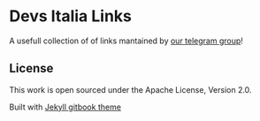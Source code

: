 # Devs Italia Links
 A usefull collection of of links mantained by [our telegram group](https://t.me/devsitaliaofficial)!
## License

This work is open sourced under the Apache License, Version 2.0.

Built with [Jekyll gitbook theme](https://github.com/sighingnow/jekyll-gitbook)

